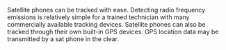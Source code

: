 [Title]: # (Dangers of Tracking)
[Difficulty]: # (Advanced)
[Order]: # (1)

Satellite phones can be tracked with ease. Detecting radio frequency emissions is relatively simple for a trained technician with many commercially available tracking devices. Satellite phones can also be tracked through their own built-in GPS devices. GPS location data may be transmitted by a sat phone in the clear.